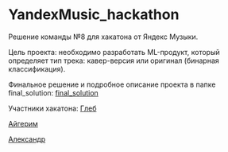# YandexMusic_hackathon
Решение команды №8 для хакатона от Яндекс Музыки.

Цель проекта: необходимо разработать ML-продукт, который определяет тип трека: кавер-версия или оригинал (бинарная классификация).

Финальное решение и подробное описание проекта в папке final_solution:
[final_solution](https://github.com/yakgleb/YandexMusic_hackathon/tree/main/final_solution)

Участники хакатона:
[Глеб](https://github.com/yakgleb)

[Айгерим](https://github.com/4Sin)

[Александр](https://github.com/4Sin)
